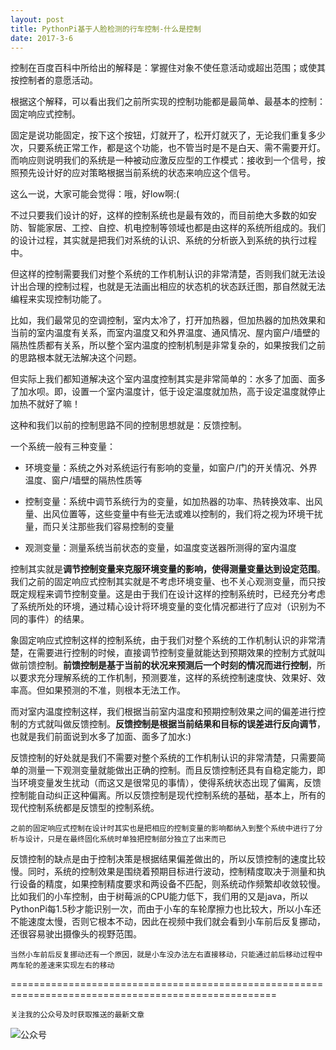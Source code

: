 ```yaml
---
layout: post
title: PythonPi基于人脸检测的行车控制-什么是控制
date: 2017-3-6
---
```

控制在百度百科中所给出的解释是：掌握住对象不使任意活动或超出范围；或使其按控制者的意愿活动。

根据这个解释，可以看出我们之前所实现的控制功能都是最简单、最基本的控制：固定响应式控制。

固定是说功能固定，按下这个按钮，灯就开了，松开灯就灭了，无论我们重复多少次，只要系统正常工作，都是这个功能，也不管当时是不是白天、需不需要开灯。而响应则说明我们的系统是一种被动应激反应型的工作模式：接收到一个信号，按照预先设计好的应对策略根据当前系统的状态来响应这个信号。

这么一说，大家可能会觉得：哦，好low啊:(

不过只要我们设计的好，这样的控制系统也是最有效的，而目前绝大多数的如安防、智能家居、工控、自控、机电控制等领域也都是由这样的系统所组成的。我们的设计过程，其实就是把我们对系统的认识、系统的分析嵌入到系统的执行过程中。

但这样的控制需要我们对整个系统的工作机制认识的非常清楚，否则我们就无法设计出合理的控制过程，也就是无法画出相应的状态机的状态跃迁图，那自然就无法编程来实现控制功能了。

比如，我们最常见的空调控制，室内太冷了，打开加热器，但加热器的加热效果和当前的室内温度有关系，而室内温度又和外界温度、通风情况、屋内窗户/墙壁的隔热性质都有关系，所以整个室内温度的控制机制是非常复杂的，如果按我们之前的思路根本就无法解决这个问题。

但实际上我们都知道解决这个室内温度控制其实是非常简单的：水多了加面、面多了加水呗。即，设置一个室内温度计，低于设定温度就加热，高于设定温度就停止加热不就好了嘛！

这种和我们以前的控制思路不同的控制思想就是：反馈控制。

一个系统一般有三种变量：

- 环境变量：系统之外对系统运行有影响的变量，如窗户/门的开关情况、外界温度、窗户/墙壁的隔热性质等

- 控制变量：系统中调节系统行为的变量，如加热器的功率、热转换效率、出风量、出风位置等，这些变量中有些无法或难以控制的，我们将之视为环境干扰量，而只关注那些我们容易控制的变量

- 观测变量：测量系统当前状态的变量，如温度变送器所测得的室内温度

控制其实就是**调节控制变量来克服环境变量的影响，使得测量变量达到设定范围**。我们之前的固定响应式控制其实就是不考虑环境变量、也不关心观测变量，而只按既定规程来调节控制变量。这是由于我们在设计这样的控制系统时，已经充分考虑了系统所处的环境，通过精心设计将环境变量的变化情况都进行了应对（识别为不同的事件）的结果。

象固定响应式控制这样的控制系统，由于我们对整个系统的工作机制认识的非常清楚，在需要进行控制的时候，直接调节控制变量就能达到预期效果的控制方式就叫做前馈控制。**前馈控制是基于当前的状况来预测后一个时刻的情况而进行控制**，所以要求充分理解系统的工作机制，预测要准，这样的系统控制速度快、效果好、效率高。但如果预测的不准，则根本无法工作。

而对室内温度控制这样，我们根据当前室内温度和预期控制效果之间的偏差进行控制的方式就叫做反馈控制。**反馈控制是根据当前结果和目标的误差进行反向调节**，也就是我们前面说到水多了加面、面多了加水:)

反馈控制的好处就是我们不需要对整个系统的工作机制认识的非常清楚，只需要简单的测量一下观测变量就能做出正确的控制。而且反馈控制还具有自稳定能力，即当环境变量发生扰动（而这又是很常见的事情），使得系统状态出现了偏离，反馈控制能自动纠正这种偏离。所以反馈控制是现代控制系统的基础，基本上，所有的现代控制系统都是反馈型的控制系统。

`之前的固定响应式控制在设计时其实也是把相应的控制变量的影响都纳入到整个系统中进行了分析与设计，只是在最终固化系统时单独把控制部分独立了出来而已`

反馈控制的缺点是由于控制决策是根据结果偏差做出的，所以反馈控制的速度比较慢。同时，系统的控制效果是围绕着预期目标进行波动，控制精度取决于测量和执行设备的精度，如果控制精度要求和两设备不匹配，则系统动作频繁却收敛较慢。比如我们的小车控制，由于树莓派的CPU能力低下，我们用的又是java，所以PythonPi每1.5秒才能识别一次，而由于小车的车轮摩擦力也比较大，所以小车还不能速度太慢，否则它根本不动，因此在视频中我们就会看到小车前后反复挪动，还很容易驶出摄像头的视野范围。

`当然小车前后反复挪动还有一个原因，就是小车没办法左右直接移动，只能通过前后移动过程中两车轮的差速来实现左右的移动`

====================================================================================================

`关注我的公众号及时获取推送的最新文章`

  ![公众号](http://course.pythonpi.top:10008/images/qrcode.jpg)

